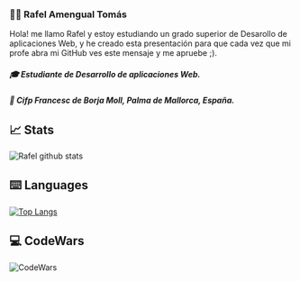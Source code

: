### 👨‍💻 Rafel Amengual Tomás

  Hola! me llamo Rafel y estoy estudiando un grado superior de Desarollo de aplicaciones Web,
  y he creado esta presentación para que cada vez que mi profe abra mi GitHub ves este mensaje y
  me apruebe ;).
  
##### 🎓 Estudiante de Desarrollo de aplicaciones Web.
##### 🏫 Cifp Francesc de Borja Moll, Palma de Mallorca, España.


## 📈 Stats
![Rafel github stats](https://github-readme-stats.vercel.app/api?username=RafelAm&show_icons=true&theme=dark)

## ⌨️ Languages
[![Top Langs](https://github-readme-stats.vercel.app/api/top-langs/?username=RafelAm&theme=dark)](https://github.com/RafelAm/github-readme-stats)

## 💻 CodeWars

![CodeWars](https://www.codewars.com/users/RafelAm/badges/large)

<!--
**RafelAm/RafelAm** is a ✨ _special_ ✨ repository because its `README.md` (this file) appears on your GitHub profile.

Here are some ideas to get you started:

- 🔭 I’m currently working on ...
- 🌱 I’m currently learning ...
- 👯 I’m looking to collaborate on ...
- 🤔 I’m looking for help with ...
- 💬 Ask me about ...
- 📫 How to reach me: ...
- 😄 Pronouns: ...
- ⚡ Fun fact: ...
-->
